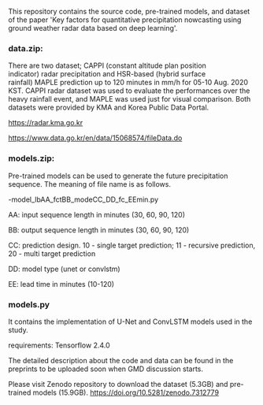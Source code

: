 This repository contains the source code, pre-trained models, and dataset of the paper 'Key factors for quantitative precipitation nowcasting using ground weather radar data based on deep learning'. 

### data.zip: 
There are two dataset; CAPPI (constant altitude plan position indicator) radar precipitation and HSR-based (hybrid surface rainfall) MAPLE prediction up to 120 minutes in mm/h for 05-10 Aug. 2020 KST. CAPPI radar dataset was used to evaluate the performances over the heavy rainfall event, and MAPLE was used just for visual comparison. Both datasets were provided by KMA and Korea Public Data Portal. 

https://radar.kma.go.kr

https://www.data.go.kr/en/data/15068574/fileData.do



### models.zip: 
Pre-trained models can be used to generate the future precipitation sequence. The meaning of file name is as follows.

-model_lbAA_fctBB_modeCC_DD_fc_EEmin.py

AA: input sequence length in minutes (30, 60, 90, 120)

BB: output sequence length in minutes (30, 60, 90, 120)

CC: prediction design. 10 - single target prediction; 11 - recursive prediction, 20 - multi target prediction

DD: model type (unet or convlstm)

EE: lead time in minutes (10-120)


### models.py
It contains the implementation of U-Net and ConvLSTM models used in the study.

requirements: Tensorflow 2.4.0


The detailed description about the code and data can be found in the preprints to be uploaded soon when GMD discussion starts.


Please visit Zenodo repository to download the dataset (5.3GB) and pre-trained models (15.9GB).
https://doi.org/10.5281/zenodo.7312779